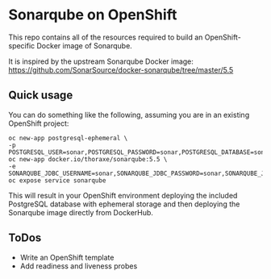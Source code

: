 # Sonarqube on OpenShift
This repo contains all of the resources required to build an OpenShift-specific
Docker image of Sonarqube.

It is inspired by the upstream Sonarqube Docker image:
https://github.com/SonarSource/docker-sonarqube/tree/master/5.5

## Quick usage
You can do something like the following, assuming you are in an existing
OpenShift project:

    oc new-app postgresql-ephemeral \
    -p POSTGRESQL_USER=sonar,POSTGRESQL_PASSWORD=sonar,POSTGRESQL_DATABASE=sonar
    oc new-app docker.io/thoraxe/sonarqube:5.5 \
    -e SONARQUBE_JDBC_USERNAME=sonar,SONARQUBE_JDBC_PASSWORD=sonar,SONARQUBE_JDBC_URL=jdbc:postgresql://postgresql/sonar
    oc expose service sonarqube

This will result in your OpenShift environment deploying the included PostgreSQL
database with ephemeral storage and then deploying the Sonarqube image directly
from DockerHub.

## ToDos
* Write an OpenShift template
* Add readiness and liveness probes
